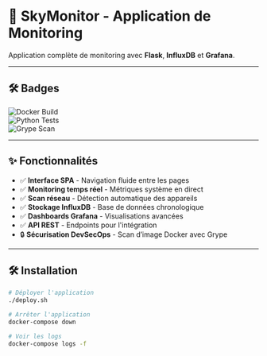 # 🚀 SkyMonitor - Application de Monitoring

Application complète de monitoring avec **Flask**, **InfluxDB** et **Grafana**.

---

## 🛠️ Badges

![Docker Build](https://img.shields.io/docker/build/tondockerhub/sky-monitor?style=flat-square&logo=docker)  
![Python Tests](https://img.shields.io/github/workflow/status/tongithub/sky-monitor/Python%20Tests?style=flat-square&logo=github)  
![Grype Scan](https://img.shields.io/badge/Grype-Secure-green?style=flat-square&logo=docker)

---

## ✨ Fonctionnalités

- ✅ **Interface SPA** - Navigation fluide entre les pages  
- ✅ **Monitoring temps réel** - Métriques système en direct  
- ✅ **Scan réseau** - Détection automatique des appareils  
- ✅ **Stockage InfluxDB** - Base de données chronologique  
- ✅ **Dashboards Grafana** - Visualisations avancées  
- ✅ **API REST** - Endpoints pour l'intégration  
- 🔒 **Sécurisation DevSecOps** - Scan d’image Docker avec Grype  

---

## 🛠️ Installation

```bash
# Déployer l'application
./deploy.sh

# Arrêter l'application
docker-compose down

# Voir les logs
docker-compose logs -f
